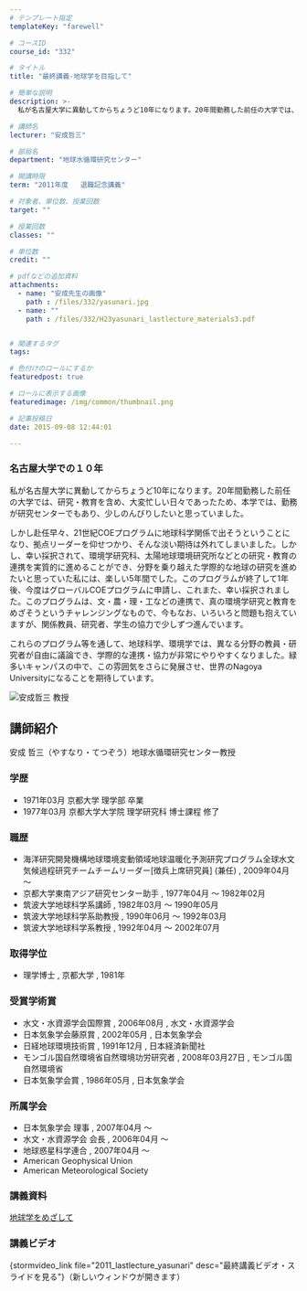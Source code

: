 ```yaml
---
# テンプレート指定
templateKey: "farewell"

# コースID
course_id: "332"

# タイトル
title: "最終講義-地球学を目指して"

# 簡単な説明
description: >-
  私が名古屋大学に異動してからちょうど10年になります。20年間勤務した前任の大学では、研究・教育を含め、大変忙しい日々であったため、本学では、勤務が研究センターでもあり、少しのんびりしたいと思って...

# 講師名
lecturer: "安成哲三"

# 部局名
department: "地球水循環研究センター"

# 開講時限
term: "2011年度	退職記念講義"

# 対象者、単位数、授業回数
target: ""

# 授業回数
classes: ""

# 単位数
credit: ""

# pdfなどの追加資料
attachments: 
  - name: "安成先生の画像" 
    path : /files/332/yasunari.jpg
  - name: "" 
    path : /files/332/H23yasunari_lastlecture_materials3.pdf


# 関連するタグ
tags:

# 色付けのロールにするか
featuredpost: true

# ロールに表示する画像
featuredimage: /img/common/thumbnail.png

# 記事投稿日
date: 2015-09-08 12:44:01

---
```

### 名古屋大学での１０年 

私が名古屋大学に異動してからちょうど10年になります。20年間勤務した前任の大学では、研究・教育を含め、大変忙しい日々であったため、本学では、勤務が研究センターでもあり、少しのんびりしたいと思っていました。 

しかし赴任早々、21世紀COEプログラムに地球科学関係で出そうということになり、拠点リーダーを仰せつかり、そんな淡い期待は外れてしまいました。しかし、幸い採択されて、環境学研究科、太陽地球環境研究所などとの研究・教育の連携を実質的に進めることができ、分野を乗り越えた学際的な地球の研究を進めたいと思っていた私には、楽しい5年間でした。このプログラムが終了して1年後、今度はグローバルCOEプログラムに申請し、これまた、幸い採択されました。このプログラムは、文・農・理・工などの連携で、真の環境学研究と教育をめざそうというチャレンジングなもので、今もなお、いろいろと問題も抱えていますが、関係教員、研究者、学生の協力で少しずつ進んでいます。 

これらのプログラム等を通して、地球科学、環境学では、異なる分野の教員・研究者が自由に議論でき、学際的な連携・協力が非常にやりやすくなりました。緑多いキャンパスの中で、この雰囲気をさらに発展させ、世界のNagoya Universityになることを期待しています。

![安成哲三 教授](/files/332/yasunari.jpg) 
## 講師紹介

安成 哲三（やすなり・てつぞう）地球水循環研究センター教授 

### 学歴

  * 1971年03月 京都大学 理学部 卒業
  * 1977年03月 京都大学大学院 理学研究科 博士課程 修了

### 職歴

  * 海洋研究開発機構地球環境変動領域地球温暖化予測研究プログラム全球水文気候過程研究チームチームリーダー[徴兵上席研究員] (兼任) , 2009年04月 〜
  * 京都大学東南アジア研究センター助手 , 1977年04月 〜 1982年02月
  * 筑波大学地球科学系講師 , 1982年03月 〜 1990年05月
  * 筑波大学地球科学系助教授 , 1990年06月 〜 1992年03月
  * 筑波大学地球科学系教授 , 1992年04月 〜 2002年07月

### 取得学位

  * 理学博士 , 京都大学 , 1981年

### 受賞学術賞

  * 水文・水資源学会国際賞 , 2006年08月 , 水文・水資源学会
  * 日本気象学会藤原賞 , 2002年05月 , 日本気象学会
  * 日経地球環境技術賞 , 1991年12月 , 日本経済新聞社
  * モンゴル国自然環境省自然環境功労研究者 , 2008年03月27日 , モンゴル国自然環境省
  * 日本気象学会賞 , 1986年05月 , 日本気象学会

### 所属学会

  * 日本気象学会 理事 , 2007年04月 〜
  * 水文・水資源学会 会長 , 2006年04月 〜
  * 地球惑星科学連合 , 2007年04月 〜
  * American Geophysical Union
  * American Meteorological Society
### 講義資料


[地球学をめざして](/files/332/H23yasunari_lastlecture_materials3.pdf) 

### 講義ビデオ

{stormvideo_link file="2011_lastlecture_yasunari" desc="最終講義ビデオ・スライドを見る"}（新しいウィンドウが開きます）
